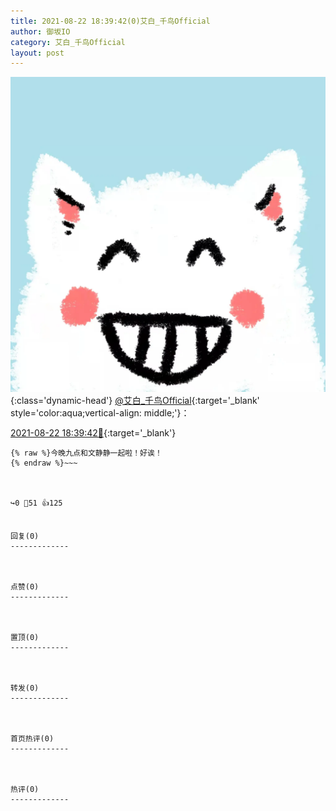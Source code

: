 ```yaml
---
title: 2021-08-22 18:39:42(0)艾白_千鸟Official
author: 御坂IO
category: 艾白_千鸟Official
layout: post
---
```


![img](/images/9ae8b9445fd0665cc014d9080156a45271be73c6.jpg){:class='dynamic-head'}
[@艾白_千鸟Official](https://space.bilibili.com/334537711/dynamic){:target='_blank' style='color:aqua;vertical-align: middle;'}：

[2021-08-22 18:39:42🔗](https://t.bilibili.com/561740413328947848){:target='_blank'}

~~~
{% raw %}今晚九点和文静静一起啦！好诶！
{% endraw %}~~~



↪️0 💬51 👍125


回复(0)
-------------



点赞(0)
-------------



置顶(0)
-------------



转发(0)
-------------



首页热评(0)
-------------



热评(0)
-------------



